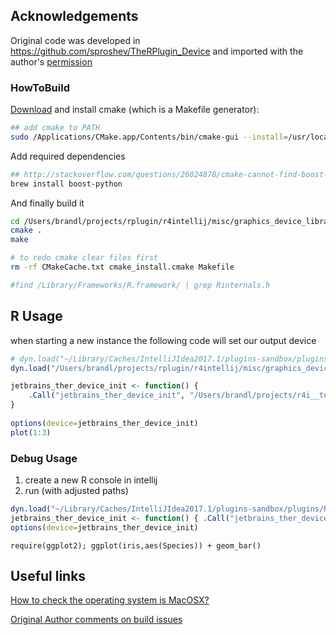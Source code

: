 ## Acknowledgements

Original code was developed in https://github.com/sproshev/TheRPlugin_Device and imported with the author's [permission](https://github.com/ktisha/TheRPlugin/issues/33#issuecomment-296237071)

### HowToBuild

[Download](https://cmake.org/download/) and install cmake (which is a Makefile generator):
```bash
## add cmake to PATH
sudo /Applications/CMake.app/Contents/bin/cmake-gui --install=/usr/local/bin
```

Add required dependencies
```bash
## http://stackoverflow.com/questions/26024878/cmake-cannot-find-boost-on-os-x-with-brew
brew install boost-python
```

And finally build it
```bash
cd /Users/brandl/projects/rplugin/r4intellij/misc/graphics_device_library
cmake .
make

# to redo cmake clear files first
rm -rf CMakeCache.txt cmake_install.cmake Makefile

#find /Library/Frameworks/R.framework/ | grep Rinternals.h
```


## R Usage

when starting a new instance the following code will set our output device
```r
# dyn.load("~/Library/Caches/IntelliJIdea2017.1/plugins-sandbox/plugins/R4Intellij/classes/libtherplugin_device64.so")
dyn.load("/Users/brandl/projects/rplugin/r4intellij/misc/graphics_device_library/libtherplugin_device64.dylib")

jetbrains_ther_device_init <- function() { 
    .Call("jetbrains_ther_device_init", "/Users/brandl/projects/r4i__tests/r4i_test_project/.idea/snapshots") 
}
    
options(device=jetbrains_ther_device_init)
plot(1:3)
```

### Debug Usage

1. create a new R console in intellij
2. run (with adjusted paths)
```r
dyn.load("~/Library/Caches/IntelliJIdea2017.1/plugins-sandbox/plugins/R4Intellij/classes/libtherplugin_device64.dylib")
jetbrains_ther_device_init <- function() { .Call("jetbrains_ther_device_init", "/Users/brandl/IdeaProjects/untitled/.idea/snapshots") }
options(device=jetbrains_ther_device_init)
```

```
require(ggplot2); ggplot(iris,aes(Species)) + geom_bar() 

```


## Useful links

[How to check the operating system is MacOSX?](http://public.kitware.com/pipermail/cmake/2012-September/052049.html)

[Original Author comments on build issues](https://github.com/ktisha/TheRPlugin/issues/33#issuecomment-296237071)


